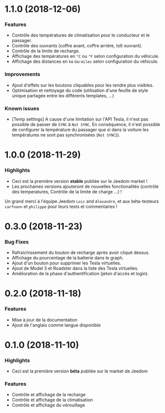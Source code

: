 <a name="1.1.0"></a>
# 1.1.0 (2018-12-06)
### Features
* Contrôle des températures de climatisation pour le conducteur et le passager.
* Contrôle des ouvrants (coffre avant, coffre arrière, toît ouvrant).
* Contrôle de la limite de recharge.
* Affichage des températures en `°C` ou `°F` selon configuration du véhicule.
* Affichage des distances en `km` ou `miles` selon configuration du véhicule.

### Improvements
* Ajout d'effets sur les boutons cliquables pour les rendre plus visibles.
* Optimisation et nettoyage du code (utilisation d'une feuille de style unique partagée entre les différents templates, ...)

### Known issues
* [Temp settings] A cause d'une limitation sur l'API Tesla, il n'est pas possible de passer de `SYNC` à `Not SYNC`. En conséquence, il n'est possible de configurer la température du passager que si dans la voiture les températures ne sont pas synchronisées (`Not SYNC`)).

<a name="1.0.0"></a>
# 1.0.0 (2018-11-29)
### Highlights
* Ceci est la première version **stable** publiée sur le Jeedom market !
* Les prochaines versions ajouteront de nouvelles fonctionalités (contrôle des temperatures, Contrôle de la limite de charge ...) !

Un grand merci à l'équipe Jeedom  `Loic` and `Alexandre`, et aux béta-testeurs `carfnann` et `philippe` pour leurs tests et commentaires !

<a name="0.3.0"></a>
# 0.3.0 (2018-11-23)
### Bug Fixes
* Rafraichissement du bouton de recharge après avoir cliqué dessus.
* Affichage du pourcentage de la batterie dans le graph.
* Ajout d'un bouton pour supprimer les Tesla virtuelles.
* Ajout de Model 3 et Roadster dans la liste des Tesla virtuelles.
* Amélioration de la phase d'authentification (jeton d'accès et login).

<a name="0.2.0"></a>
# 0.2.0 (2018-11-18)
### Features
* Mise à jour de la documentation
* Ajout de l'anglais comme langue disponible

<a name="0.1.0"></a>
# 0.1.0 (2018-11-10)

### Highlights
* Ceci est la première version **béta** publiée sur le market de Jeedom

### Features
* Contrôle et affichage de la recharge
* Contrôle et affichage de la climatisation
* Contrôle et affichage du vérouillage
